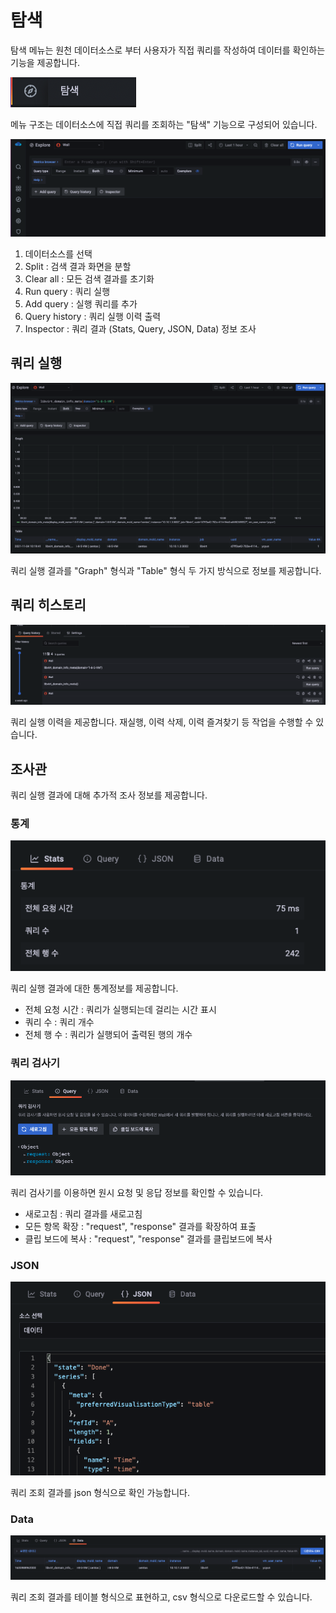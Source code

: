 # 탐색
탐색 메뉴는 원천 데이터소스로 부터 사용자가 직접 쿼리를 작성하여 데이터를 확인하는 기능을 제공합니다. 

![wall-dashboard-dashboard-explore-meun](../../assets/images/wall-dashboard-dashboard-explore-meun.png)

메뉴 구조는 데이터소스에 직접 쿼리를 조회하는 "탐색" 기능으로 구성되어 있습니다.


![wall-dashboard-dashboard-explore](../../assets/images/wall-dashboard-dashboard-explore.png)

1) 데이터소스를 선택  
2) Split : 검색 결과 화면을 분할  
3) Clear all : 모든 검색 결과를 초기화  
4) Run query : 쿼리 실행  
5) Add query : 실행 쿼리를 추가  
6) Query history : 쿼리 실행 이력 출력  
7) Inspector : 쿼리 결과 (Stats, Query, JSON, Data) 정보 조사  

## 쿼리 실행

![wall-dashboard-dashboard-explore_run_query](../../assets/images/wall-dashboard-dashboard-explore_run_query.png)

쿼리 실행 결과를 "Graph" 형식과 "Table" 형식 두 가지 방식으로 정보를 제공합니다.

## 쿼리 히스토리

![wall-dashboard-dashboard-explore_query_history](../../assets/images/wall-dashboard-dashboard-explore_query_history.png)

쿼리 실행 이력을 제공합니다. 재실행, 이력 삭제, 이력 즐겨찾기 등 작업을 수행할 수 있습니다.

## 조사관

쿼리 실행 결과에 대해 추가적 조사 정보를 제공합니다.

### 통계

![wall-dashboard-dashboard-explore_inspector_stats](../../assets/images/wall-dashboard-dashboard-explore_inspector_stats.png)

쿼리 실행 결과에 대한 통계정보를 제공합니다.

* 전체 요청 시간 : 쿼리가 실행되는데 걸리는 시간 표시
* 쿼리 수 : 쿼리 개수
* 전체 행 수 : 쿼리가 실행되어 출력된 행의 개수

### 쿼리 검사기

![wall-dashboard-dashboard-explore_inspector_query](../../assets/images/wall-dashboard-dashboard-explore_inspector_query.png)

쿼리 검사기를 이용하면 원시 요청 및 응답 정보를 확인할 수 있습니다.

* 새로고침 : 쿼리 결과를 새로고침
* 모든 항목 확장 : "request", "response" 결과를 확장하여 표출
* 클립 보드에 복사 : "request", "response" 결과를 클립보드에 복사


### JSON

![wall-dashboard-dashboard-explore_inspector_json](../../assets/images/wall-dashboard-dashboard-explore_inspector_json.png)

쿼리 조회 결과를 json 형식으로 확인 가능합니다.

### Data

![wall-dashboard-dashboard-explore_inspector_data](../../assets/images/wall-dashboard-dashboard-explore_inspector_data.png)

쿼리 조회 결과를 테이블 형식으로 표현하고, csv 형식으로 다운로드할 수 있습니다.
